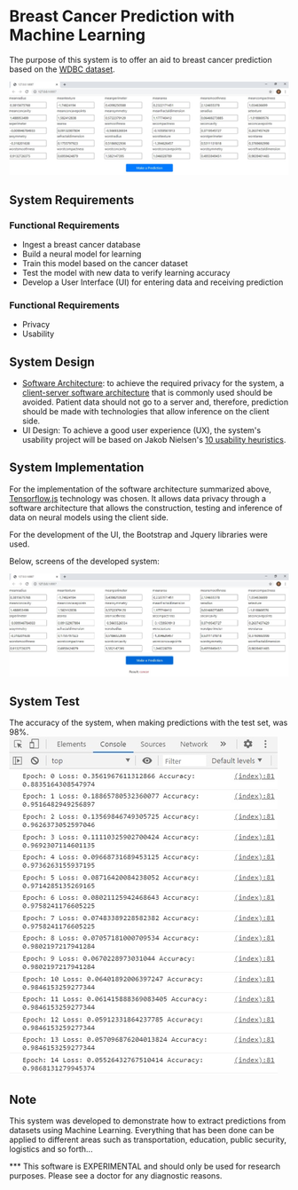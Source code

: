 #   Breast Cancer Prediction with Machine Learning

The purpose of this system is to offer an aid to breast cancer prediction based on the [WDBC dataset](https://archive.ics.uci.edu/ml/datasets/breast+cancer+wisconsin+%28diagnostic%29).

![Main screen](screen1.png)

## System Requirements

### Functional Requirements
 - Ingest a breast cancer database
 - Build a neural model for learning
 - Train this model based on the cancer dataset
 - Test the model with new data to verify learning accuracy
 - Develop a User Interface (UI) for entering data and receiving prediction
 
### Functional Requirements
 - Privacy
 - Usability

## System Design
 - [Software Architecture](https://apps.dtic.mil/dtic/tr/fulltext/u2/a288963.pdf): to achieve the required privacy for the system, a [client-server software architecture](https://robertheaton.com/2020/04/06/systems-design-for-advanced-beginners/) that is commonly used should be avoided. Patient data should not go to a server and, therefore, prediction should be made with technologies that allow inference on the client side.
 - UI Design: To achieve a good user experience (UX), the system's usability project will be based on Jakob Nielsen's [10 usability heuristics](https://www.nngroup.com/articles/ten-usability-heuristics/).

## System Implementation

For the implementation of the software architecture summarized above, [Tensorflow.js](https://www.tensorflow.org/js) technology was chosen. It allows data privacy through a software architecture that allows the construction, testing and inference of data on neural models using the client side.

For the development of the UI, the Bootstrap and Jquery libraries were used.

Below, screens of the developed system:

![Make a prediction](screen2.png)

## System Test
The accuracy of the system, when making predictions with the test set, was 98%.
![Training](screen3.png)

## Note

This system was developed to demonstrate how to extract predictions from datasets using Machine Learning. Everything that has been done can be applied to different areas such as transportation, education, public security, logistics and so forth...

*** This software is EXPERIMENTAL and should only be used for research purposes. Please see a doctor for any diagnostic reasons.
